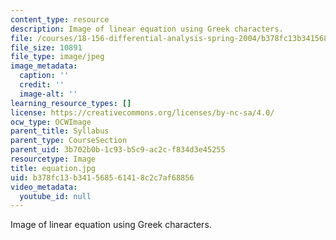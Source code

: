 ```yaml
---
content_type: resource
description: Image of linear equation using Greek characters.
file: /courses/18-156-differential-analysis-spring-2004/b378fc13b341568561418c2c7af68856_equation.jpg
file_size: 10891
file_type: image/jpeg
image_metadata:
  caption: ''
  credit: ''
  image-alt: ''
learning_resource_types: []
license: https://creativecommons.org/licenses/by-nc-sa/4.0/
ocw_type: OCWImage
parent_title: Syllabus
parent_type: CourseSection
parent_uid: 3b702b0b-1c93-b5c9-ac2c-f834d3e45255
resourcetype: Image
title: equation.jpg
uid: b378fc13-b341-5685-6141-8c2c7af68856
video_metadata:
  youtube_id: null
---
```

Image of linear equation using Greek characters.